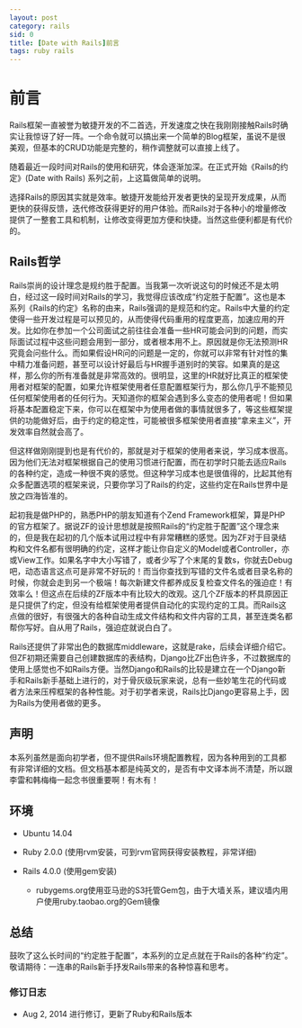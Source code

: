 ```yaml
---
layout: post
category: rails
sid: 0
title: [Date with Rails]前言
tags: ruby rails
---
```


# 前言

Rails框架一直被誉为敏捷开发的不二首选，开发速度之快在我刚刚接触Rails时确实让我惊讶了好一阵。一个命令就可以搞出来一个简单的Blog框架，虽说不是很美观，但基本的CRUD功能是完整的，稍作调整就可以直接上线了。

随着最近一段时间对Rails的使用和研究，体会逐渐加深。在正式开始《Rails的约定》(Date with Rails) 系列之前，上这篇做简单的说明。

选择Rails的原因其实就是效率。敏捷开发能给开发者更快的呈现开发成果，从而更快的获得反馈，迭代修改获得更好的用户体验。而Rails对于各种小的增量修改提供了一整套工具和机制，让修改变得更加方便和快捷。当然这些便利都是有代价的。

## Rails哲学
Rails崇尚的设计理念是规约胜于配置。当我第一次听说这句的时候还不是太明白，经过这一段时间对Rails的学习，我觉得应该改成“约定胜于配置”。这也是本系列《Rails的约定》名称的由来，Rails强调的是规范和约定。Rails中大量的约定使得一些开发过程是可以预见的，从而使得代码重用的程度更高，加速应用的开发。比如你在参加一个公司面试之前往往会准备一些HR可能会问到的问题，而实际面试过程中这些问题会用到一部分，或者根本用不上。原因就是你无法预测HR究竟会问些什么。而如果假设HR问的问题是一定的，你就可以非常有针对性的集中精力准备问题，甚至可以设计好最后与HR握手道别时的笑容。如果真的是这样，那么你的所有准备就是非常高效的。很明显，这里的HR就好比真正的框架使用者对框架的配置，如果允许框架使用者任意配置框架行为，那么你几乎不能预见任何框架使用者的任何行为。天知道你的框架会遇到多么变态的使用者呢！但如果将基本配置稳定下来，你可以在框架中为使用者做的事情就很多了，等这些框架提供的功能做好后，由于约定的稳定性，可能被很多框架使用者直接“拿来主义”，开发效率自然就会高了。

但这样做刚刚提到也是有代价的，那就是对于框架的使用者来说，学习成本很高。因为他们无法对框架根据自己的使用习惯进行配置，而在初学时只能去适应Rails的各种约定，造成一种很不爽的感觉。但这种学习成本也是很值得的，比起其他有众多配置选项的框架来说，只要你学习了Rails的约定，这些约定在Rails世界中是放之四海皆准的。

起初我是做PHP的，熟悉PHP的朋友知道有个Zend Framework框架，算是PHP的官方框架了。据说ZF的设计思想就是按照Rails的“约定胜于配置”这个理念来的，但是我在起初的几个版本试用过程中有非常糟糕的感觉。因为ZF对于目录结构和文件名都有很明确的约定，这样才能让你自定义的Model或者Controller，亦或View工作。如果名字中大小写错了，或者少写了个末尾的复数s，你就去Debug吧，动态语言这点可是非常不好玩的！而当你查找到写错的文件名或者目录名称的时候，你就会走到另一个极端！每次新建文件都养成反复检查文件名的强迫症！有效率么！但这点在后续的ZF版本中有比较大的改观。这几个ZF版本的杯具原因正是只提供了约定，但没有给框架使用者提供自动化的实现约定的工具。而Rails这点做的很好，有很强大的各种自动生成文件结构和文件内容的工具，甚至连类名都帮你写好。自从用了Rails，强迫症就说白白了。

Rails还提供了非常出色的数据库middleware，这就是rake，后续会详细介绍它。但ZF初期还需要自己创建数据库的表结构，Django比ZF出色许多，不过数据库的使用上感觉也不如Rails方便。当然Django和Rails的比较是建立在一个Django新手和Rails新手基础上进行的，对于骨灰级玩家来说，总有一些妙笔生花的代码或者方法来压榨框架的各种性能。对于初学者来说，Rails比Django更容易上手，因为Rails为使用者做的更多。

## 声明

本系列虽然是面向初学者，但不提供Rails环境配置教程，因为各种用到的工具都有非常详细的文档。但文档基本都是纯英文的，是否有中文译本尚不清楚，所以跟李雷和韩梅梅一起念书很重要啊！有木有！

## 环境

* Ubuntu 14.04
* Ruby 2.0.0 (使用rvm安装，可到rvm官网获得安装教程，非常详细)
* Rails 4.0.0 (使用gem安装)

  * rubygems.org使用亚马逊的S3托管Gem包，由于大墙关系，建议墙内用户使用ruby.taobao.org的Gem镜像

## 总结
鼓吹了这么长时间的“约定胜于配置”，本系列的立足点就在于Rails的各种“约定”。敬请期待：一连串的Rails新手抒发Rails带来的各种惊喜和思考。

### 修订日志

* Aug 2, 2014 进行修订，更新了Ruby和Rails版本
